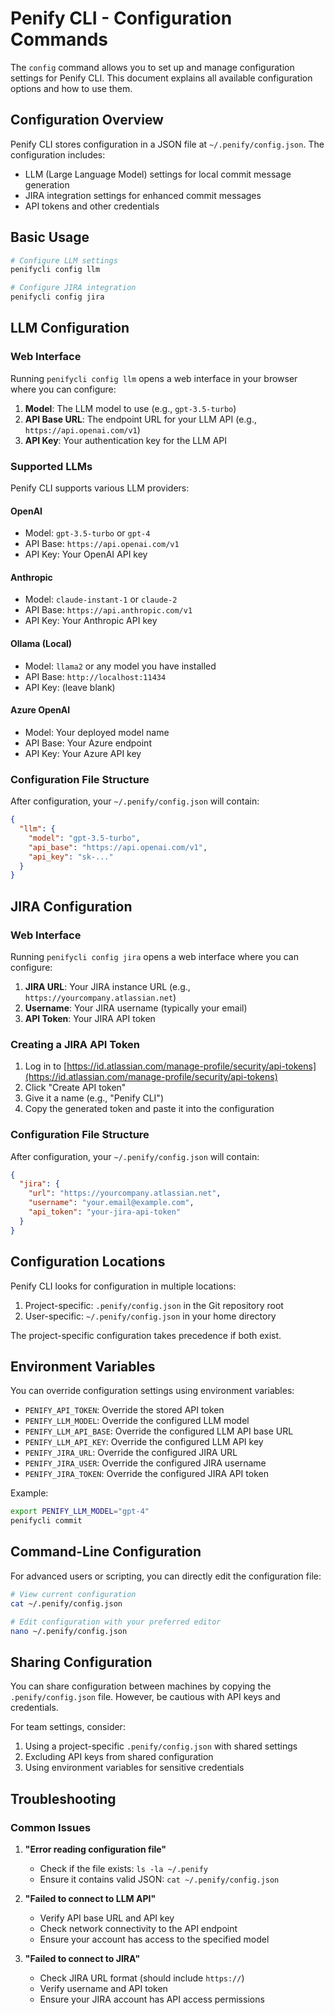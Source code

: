 # Penify CLI - Configuration Commands

The `config` command allows you to set up and manage configuration settings for Penify CLI. This document explains all available configuration options and how to use them.

## Configuration Overview

Penify CLI stores configuration in a JSON file at `~/.penify/config.json`. The configuration includes:

- LLM (Large Language Model) settings for local commit message generation
- JIRA integration settings for enhanced commit messages
- API tokens and other credentials

## Basic Usage

```bash
# Configure LLM settings
penifycli config llm

# Configure JIRA integration
penifycli config jira
```

## LLM Configuration

### Web Interface

Running `penifycli config llm` opens a web interface in your browser where you can configure:

1. **Model**: The LLM model to use (e.g., `gpt-3.5-turbo`)
2. **API Base URL**: The endpoint URL for your LLM API (e.g., `https://api.openai.com/v1`)
3. **API Key**: Your authentication key for the LLM API

### Supported LLMs

Penify CLI supports various LLM providers:

#### OpenAI
- Model: `gpt-3.5-turbo` or `gpt-4`
- API Base: `https://api.openai.com/v1`
- API Key: Your OpenAI API key

#### Anthropic
- Model: `claude-instant-1` or `claude-2`
- API Base: `https://api.anthropic.com/v1`
- API Key: Your Anthropic API key

#### Ollama (Local)
- Model: `llama2` or any model you have installed
- API Base: `http://localhost:11434`
- API Key: (leave blank)

#### Azure OpenAI
- Model: Your deployed model name
- API Base: Your Azure endpoint
- API Key: Your Azure API key

### Configuration File Structure

After configuration, your `~/.penify/config.json` will contain:

```json
{
  "llm": {
    "model": "gpt-3.5-turbo",
    "api_base": "https://api.openai.com/v1",
    "api_key": "sk-..."
  }
}
```

## JIRA Configuration

### Web Interface

Running `penifycli config jira` opens a web interface where you can configure:

1. **JIRA URL**: Your JIRA instance URL (e.g., `https://yourcompany.atlassian.net`)
2. **Username**: Your JIRA username (typically your email)
3. **API Token**: Your JIRA API token

### Creating a JIRA API Token

1. Log in to [https://id.atlassian.com/manage-profile/security/api-tokens](https://id.atlassian.com/manage-profile/security/api-tokens)
2. Click "Create API token"
3. Give it a name (e.g., "Penify CLI")
4. Copy the generated token and paste it into the configuration

### Configuration File Structure

After configuration, your `~/.penify/config.json` will contain:

```json
{
  "jira": {
    "url": "https://yourcompany.atlassian.net",
    "username": "your.email@example.com",
    "api_token": "your-jira-api-token"
  }
}
```

## Configuration Locations

Penify CLI looks for configuration in multiple locations:

1. Project-specific: `.penify/config.json` in the Git repository root
2. User-specific: `~/.penify/config.json` in your home directory

The project-specific configuration takes precedence if both exist.

## Environment Variables

You can override configuration settings using environment variables:

- `PENIFY_API_TOKEN`: Override the stored API token
- `PENIFY_LLM_MODEL`: Override the configured LLM model
- `PENIFY_LLM_API_BASE`: Override the configured LLM API base URL
- `PENIFY_LLM_API_KEY`: Override the configured LLM API key
- `PENIFY_JIRA_URL`: Override the configured JIRA URL
- `PENIFY_JIRA_USER`: Override the configured JIRA username
- `PENIFY_JIRA_TOKEN`: Override the configured JIRA API token

Example:
```bash
export PENIFY_LLM_MODEL="gpt-4"
penifycli commit
```

## Command-Line Configuration

For advanced users or scripting, you can directly edit the configuration file:

```bash
# View current configuration
cat ~/.penify/config.json

# Edit configuration with your preferred editor
nano ~/.penify/config.json
```

## Sharing Configuration

You can share configuration between machines by copying the `.penify/config.json` file. However, be cautious with API keys and credentials.

For team settings, consider:
1. Using a project-specific `.penify/config.json` with shared settings
2. Excluding API keys from shared configuration
3. Using environment variables for sensitive credentials

## Troubleshooting

### Common Issues

1. **"Error reading configuration file"**
   - Check if the file exists: `ls -la ~/.penify`
   - Ensure it contains valid JSON: `cat ~/.penify/config.json`

2. **"Failed to connect to LLM API"**
   - Verify API base URL and API key
   - Check network connectivity to the API endpoint
   - Ensure your account has access to the specified model

3. **"Failed to connect to JIRA"**
   - Check JIRA URL format (should include `https://`)
   - Verify username and API token
   - Ensure your JIRA account has API access permissions
